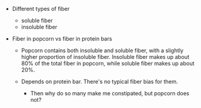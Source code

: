   * Different types of fiber

    * soluble fiber
    * insoluble fiber 

  * Fiber in popcorn vs fiber in protein bars

    * Popcorn contains both insoluble and soluble fiber, with a slightly higher proportion of insoluble fiber. Insoluble fiber makes up about 80% of the total fiber in popcorn, while soluble fiber makes up about 20%.

    * Depends on protein bar. There's no typical fiber bias for them. 
      * Then why do so many make me constipated, but popcorn does not? 